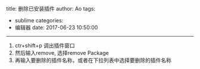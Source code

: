 title: 删除已安装插件
author: Ao
tags:
  - sublime
categories:
  - 编辑器
date: 2017-06-23 10:50:00
---
1. ctr+shift+p 调出插件窗口
2. 然后输入remove, 选择remove Package
3. 再输入要删除的插件名称，或者在下拉列表中选择要删除的插件名称

<!--more-->